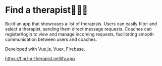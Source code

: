 # Find a therapist🧘‍♂️✨ 

Build an app that showcases a list of therapists. Users can easily filter and select a therapist, sending them direct message requests. Coaches can register/login to view and manage incoming requests, facilitating smooth communication between users and coaches.

Developed with Vue.js, Vuex, Firebase.

https://find-a-therapist.netlify.app

